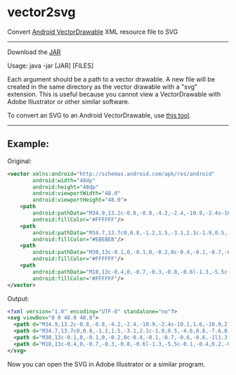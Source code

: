 # vector2svg
Convert [Android VectorDrawable](https://developer.android.com/reference/android/graphics/drawable/VectorDrawable.html) XML resource file to SVG

___

Download the [JAR](https://github.com/jaredrummler/vector2svg/blob/master/release/vector2svg-1.0.jar?raw=true)

Usage: java -jar [JAR] [FILES]

Each argument should be a path to a vector drawable. A new file will be created in the same directory as the vector drawable with a "svg" extension. This is useful because you cannot view a VectorDrawable with Adobe Illustrator or other similar software.

To convert an SVG to an Android VectorDrawable, use [this tool](http://inloop.github.io/svg2android/).

___

Example:
---

Original:

```xml
<vector xmlns:android="http://schemas.android.com/apk/res/android"
        android:width="48dp"
        android:height="48dp"
        android:viewportWidth="48.0"
        android:viewportHeight="48.0">
    <path
        android:pathData="M34.9,13.2c-0.8,-0.8,-4.2,-2.4,-10.9,-2.4s-10.1,1.6,-10.9,2.4c-0.8,0.8,-2.4,4.2,-2.4,10.9s1.6,10.1,2.4,10.9    c0.8,0.8,4.2,2.4,10.9,2.4s10.1,-1.6,10.9,-2.4c0.8,-0.8,2.4,-4.2,2.4,-10.9S35.6,14,34.9,13.2z"
        android:fillColor="#FFFFFF"/>
    <path
        android:pathData="M34.7,13.7c0,0.8,-1.2,1.5,-3.1,2.1c-1.9,0.5,-4.6,0.8,-7.6,0.8s-5.6,-0.3,-7.6,-0.8    c-1.9,-0.5,-3.1,-1.2,-3.1,-2.1s1.2,-1.5,3.1,-2.1c1.9,-0.5,4.6,-0.8,7.6,-0.8s5.6,0.3,7.6,0.8C33.5,12.1,34.7,12.9,34.7,13.7z"
        android:fillColor="#EBEBEB"/>
    <path
        android:pathData="M30,13c-0.1,0,-0.1,0,-0.2,0c-0.4,-0.1,-0.7,-0.6,-0.6,-1l1.3,-5.5c0.1,-0.4,0.6,-0.7,1,-0.6c0.4,0.1,0.7,0.6,0.6,1    l-1.3,5.5C30.7,12.7,30.4,13,30,13z"
        android:fillColor="#FFFFFF"/>
    <path
        android:pathData="M18,13c-0.4,0,-0.7,-0.3,-0.8,-0.6l-1.3,-5.5c-0.1,-0.4,0.2,-0.9,0.6,-1c0.4,-0.1,0.9,0.2,1,0.6l1.3,5.5    c0.1,0.4,-0.2,0.9,-0.6,1C18.1,13,18.1,13,18,13z"
        android:fillColor="#FFFFFF"/>
</vector>
```

Output:

```xml
<?xml version="1.0" encoding="UTF-8" standalone="no"?>
<svg viewBox="0 0 48.0 48.0">
  <path d="M34.9,13.2c-0.8,-0.8,-4.2,-2.4,-10.9,-2.4s-10.1,1.6,-10.9,2.4c-0.8,0.8,-2.4,4.2,-2.4,10.9s1.6,10.1,2.4,10.9    c0.8,0.8,4.2,2.4,10.9,2.4s10.1,-1.6,10.9,-2.4c0.8,-0.8,2.4,-4.2,2.4,-10.9S35.6,14,34.9,13.2z" fill="#FFFFFF"/>
  <path d="M34.7,13.7c0,0.8,-1.2,1.5,-3.1,2.1c-1.9,0.5,-4.6,0.8,-7.6,0.8s-5.6,-0.3,-7.6,-0.8    c-1.9,-0.5,-3.1,-1.2,-3.1,-2.1s1.2,-1.5,3.1,-2.1c1.9,-0.5,4.6,-0.8,7.6,-0.8s5.6,0.3,7.6,0.8C33.5,12.1,34.7,12.9,34.7,13.7z" fill="#EBEBEB"/>
  <path d="M30,13c-0.1,0,-0.1,0,-0.2,0c-0.4,-0.1,-0.7,-0.6,-0.6,-1l1.3,-5.5c0.1,-0.4,0.6,-0.7,1,-0.6c0.4,0.1,0.7,0.6,0.6,1    l-1.3,5.5C30.7,12.7,30.4,13,30,13z" fill="#FFFFFF"/>
  <path d="M18,13c-0.4,0,-0.7,-0.3,-0.8,-0.6l-1.3,-5.5c-0.1,-0.4,0.2,-0.9,0.6,-1c0.4,-0.1,0.9,0.2,1,0.6l1.3,5.5    c0.1,0.4,-0.2,0.9,-0.6,1C18.1,13,18.1,13,18,13z" fill="#FFFFFF"/>
</svg>
```

Now you can open the SVG in Adobe Illustrator or a similar program.

